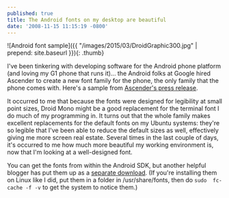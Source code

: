 ```yaml
---
published: true
title: The Android fonts on my desktop are beautiful
date: '2008-11-15 11:15:19 -0800'
---
```

![Android font sample]({{ "/images/2015/03/DroidGraphic300.jpg" | prepend: site.baseurl }}){: .thumb}

I've been tinkering with developing software for the Android phone platform
(and loving my G1 phone that runs it)... the Android folks at Google hired
Ascender to create a new font family for the phone, the only family that the
phone comes with.<!--more--> Here's a sample from
<a href="http://www.ascendercorp.com/pr/pr2007_11_12.html" target="_blank">Ascender's press release</a>.

It occurred to me that because the fonts were designed for legibility at small
point sizes, Droid Mono might be a good replacement for the terminal font I do
much of my programming in. It turns out that the whole family makes excellent
replacements for the default fonts on my Ubuntu systems: they're so legible
that I've been able to reduce the default sizes as well, effectively giving
me more screen real estate. Several times in the last couple of days, it's
occurred to me how much more beautiful my working environment is, now that
I'm looking at a well-designed font.

You can get the fonts from within the Android SDK, but another helpful blogger
has put them up as a <a href="http://damieng.com/blog/2007/11/14/droid-font-family-courtesy-of-google-ascender" target="_blank">separate download</a>. (If you're installing them on Linux like
I did, put them in a folder in /usr/share/fonts, then do `sudo  fc-cache -f -v`
to get the system to notice them.)
